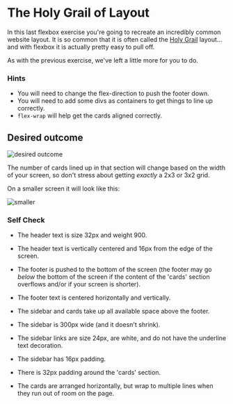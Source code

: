 # The Holy Grail of Layout

In this last flexbox exercise you're going to recreate an incredibly common website layout. It is so common that it is often called the [Holy Grail](https://www.google.com/search?q=holy+grail+layout&tbm=isch&sclient=img) layout... and with flexbox it is actually pretty easy to pull off.

As with the previous exercise, we've left a little more for you to do.

### Hints
- You will need to change the flex-direction to push the footer down.
- You will need to add some divs as containers to get things to line up correctly. 
- `flex-wrap` will help get the cards aligned correctly.

## Desired outcome

![desired outcome](./desired-outcome.png)

The number of cards lined up in that section will change based on the width of your screen, so don't stress about getting _exactly_ a 2x3 or 3x2 grid.

On a smaller screen it will look like this:

![smaller](./desired-outcome-smaller.png)

### Self Check
- The header text is size 32px and weight 900. <DONE>
- The header text is vertically centered and 16px from the edge of the screen. <DONE>

- The footer is pushed to the bottom of the screen (the footer may go _below_ the bottom of the screen if the content of the 'cards' section overflows and/or if your screen is shorter). <DONE>
- The footer text is centered horizontally and vertically. <DONE>

- The sidebar and cards take up all available space above the footer. <DONE>
- The sidebar is 300px wide (and it doesn't shrink).
- The sidebar links are size 24px, are white, and do not have the underline text decoration.
- The sidebar has 16px padding.

- There is 32px padding around the 'cards' section.
- The cards are arranged horizontally, but wrap to multiple lines when they run out of room on the page.

